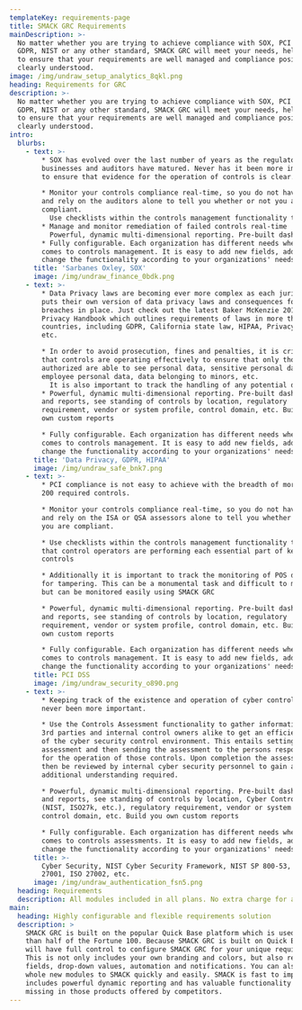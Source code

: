 ```yaml
---
templateKey: requirements-page
title: SMACK GRC Requirements
mainDescription: >-
  No matter whether you are trying to achieve compliance with SOX, PCI DSS,
  GDPR, NIST or any other standard, SMACK GRC will meet your needs, helping you
  to ensure that your requirements are well managed and compliance position
  clearly understood.
image: /img/undraw_setup_analytics_8qkl.png
heading: Requirements for GRC
description: >-
  No matter whether you are trying to achieve compliance with SOX, PCI DSS,
  GDPR, NIST or any other standard, SMACK GRC will meet your needs, helping you
  to ensure that your requirements are well managed and compliance position
  clearly understood.
intro:
  blurbs:
    - text: >-
        * SOX has evolved over the last number of years as the regulators,
        businesses and auditors have matured. Never has it been more important
        to ensure that evidence for the operation of controls is clear. 

        * Monitor your controls compliance real-time, so you do not have to wait
        and rely on the auditors alone to tell you whether or not you are
        compliant. 
          Use checklists within the controls management functionality to ensure that control operators are performing each essential part of key controls, especially "review" controls. 
        * Manage and monitor remediation of failed controls real-time
          Powerful, dynamic multi-dimensional reporting. Pre-built dashboards and reports, see standing of controls by location, regulatory requirement, vendor or system profile, control domain, etc. Build you own custom reports
        * Fully configurable. Each organization has different needs when it
        comes to controls management. It is easy to add new fields, add to or
        change the functionality according to your organizations' needs
      title: 'Sarbanes Oxley, SOX'
      image: /img/undraw_finance_0bdk.png
    - text: >-
        * Data Privacy laws are becoming ever more complex as each jurisdiction
        puts their own version of data privacy laws and consequences for
        breaches in place. Just check out the latest Baker McKenzie 2018 Global
        Privacy Handbook which outlines requirements of laws in more than 50
        countries, including GDPR, California state law, HIPAA, Privacy Shield,
        etc. 

        * In order to avoid prosecution, fines and penalties, it is critical
        that controls are operating effectively to ensure that only those
        authorized are able to see personal data, sensitive personal data,
        employee personal data, data belonging to minors, etc. 
          It is also important to track the handling of any potential data privacy incidents and perform Privacy Impact Assessments as appropriate for system and process changes. (Functionality coming soon, or quickly build your own)
        * Powerful, dynamic multi-dimensional reporting. Pre-built dashboards
        and reports, see standing of controls by location, regulatory
        requirement, vendor or system profile, control domain, etc. Build you
        own custom reports

        * Fully configurable. Each organization has different needs when it
        comes to controls management. It is easy to add new fields, add to or
        change the functionality according to your organizations' needs
      title: 'Data Privacy, GDPR, HIPAA'
      image: /img/undraw_safe_bnk7.png
    - text: >-
        * PCI compliance is not easy to achieve with the breadth of more than
        200 required controls. 

        * Monitor your controls compliance real-time, so you do not have to wait
        and rely on the ISA or QSA assessors alone to tell you whether or not
        you are compliant. 

        * Use checklists within the controls management functionality to ensure
        that control operators are performing each essential part of key
        controls

        * Additionally it is important to track the monitoring of POS devices
        for tampering. This can be a monumental task and difficult to manage,
        but can be monitored easily using SMACK GRC

        * Powerful, dynamic multi-dimensional reporting. Pre-built dashboards
        and reports, see standing of controls by location, regulatory
        requirement, vendor or system profile, control domain, etc. Build you
        own custom reports

        * Fully configurable. Each organization has different needs when it
        comes to controls management. It is easy to add new fields, add to or
        change the functionality according to your organizations' needs
      title: PCI DSS
      image: /img/undraw_security_o890.png
    - text: >-
        * Keeping track of the existence and operation of cyber controls has
        never been more important. 

        * Use the Controls Assessment functionality to gather information from
        3rd parties and internal control owners alike to get an efficient view
        of the cyber security control environment. This entails setting up the
        assessment and then sending the assessment to the persons responsible
        for the operation of those controls. Upon completion the assessment can
        then be reviewed by internal cyber security personnel to gain any
        additional understanding required. 

        * Powerful, dynamic multi-dimensional reporting. Pre-built dashboards
        and reports, see standing of controls by location, Cyber Control Area
        (NIST, ISO27k, etc.), regulatory requirement, vendor or system profile,
        control domain, etc. Build you own custom reports

        * Fully configurable. Each organization has different needs when it
        comes to controls assessments. It is easy to add new fields, add to or
        change the functionality according to your organizations' needs
      title: >-
        Cyber Security, NIST Cyber Security Framework, NIST SP 800-53, ISO
        27001, ISO 27002, etc.
      image: /img/undraw_authentication_fsn5.png
  heading: Requirements
  description: All modules included in all plans. No extra charge for additional modules
main:
  heading: Highly configurable and flexible requirements solution
  description: >
    SMACK GRC is built on the popular Quick Base platform which is used by more
    than half of the Fortune 100. Because SMACK GRC is built on Quick Base, you
    will have full control to configure SMACK GRC for your unique requirements.
    This is not only includes your own branding and colors, but also reports,
    fields, drop-down values, automation and notifications. You can also add
    whole new modules to SMACK quickly and easily. SMACK is fast to implement,
    includes powerful dynamic reporting and has valuable functionality which
    missing in those products offered by competitors.
---
```


